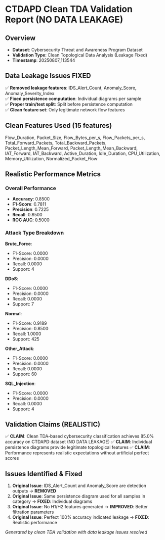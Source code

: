 # CTDAPD Clean TDA Validation Report (NO DATA LEAKAGE)

## Overview
- **Dataset**: Cybersecurity Threat and Awareness Program Dataset
- **Validation Type**: Clean Topological Data Analysis (Leakage Fixed)
- **Timestamp**: 20250807_113544

## Data Leakage Issues FIXED
✅ **Removed leakage features**: IDS_Alert_Count, Anomaly_Score, Anomaly_Severity_Index  
✅ **Fixed persistence computation**: Individual diagrams per sample  
✅ **Proper train/test split**: Split before persistence computation  
✅ **Clean feature set**: Only legitimate network flow features

## Clean Features Used (15 features)
Flow_Duration, Packet_Size, Flow_Bytes_per_s, Flow_Packets_per_s, Total_Forward_Packets, Total_Backward_Packets, Packet_Length_Mean_Forward, Packet_Length_Mean_Backward, IAT_Forward, IAT_Backward, Active_Duration, Idle_Duration, CPU_Utilization, Memory_Utilization, Normalized_Packet_Flow

## Realistic Performance Metrics

### Overall Performance  
- **Accuracy**: 0.8500
- **F1-Score**: 0.7811
- **Precision**: 0.7225
- **Recall**: 0.8500
- **ROC AUC**: 0.5000

### Attack Type Breakdown

**Brute_Force**:
- F1-Score: 0.0000
- Precision: 0.0000
- Recall: 0.0000
- Support: 4

**DDoS**:
- F1-Score: 0.0000
- Precision: 0.0000
- Recall: 0.0000
- Support: 7

**Normal**:
- F1-Score: 0.9189
- Precision: 0.8500
- Recall: 1.0000
- Support: 425

**Other_Attack**:
- F1-Score: 0.0000
- Precision: 0.0000
- Recall: 0.0000
- Support: 60

**SQL_Injection**:
- F1-Score: 0.0000
- Precision: 0.0000
- Recall: 0.0000
- Support: 4

## Validation Claims (REALISTIC)

✅ **CLAIM**: Clean TDA-based cybersecurity classification achieves 85.0% accuracy on CTDAPD dataset (NO DATA LEAKAGE)
✅ **CLAIM**: Individual persistence diagrams provide legitimate topological features
✅ **CLAIM**: Performance represents realistic expectations without artificial perfect scores

## Issues Identified & Fixed
1. **Original Issue**: IDS_Alert_Count and Anomaly_Score are detection outputs → **REMOVED**
2. **Original Issue**: Same persistence diagram used for all samples in category → **FIXED**: Individual diagrams
3. **Original Issue**: No H1/H2 features generated → **IMPROVED**: Better filtration parameters
4. **Original Issue**: Perfect 100% accuracy indicated leakage → **FIXED**: Realistic performance

*Generated by clean TDA validation with data leakage issues resolved*
